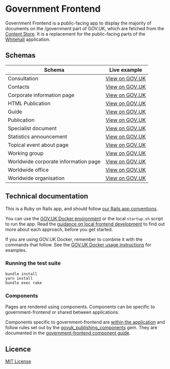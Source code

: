 # Government Frontend

Government Frontend is a public-facing app to display the majority of documents on the /government part of GOV.UK, which are fetched from the [Content Store](https://github.com/alphagov/content-store). It is a replacement for the public-facing parts of the [Whitehall](https://github.com/alphagov/whitehall) application.

## Schemas

| Schema | Live example |
|---|---|
| Consultation | [View on GOV.UK](https://www.gov.uk/government/consultations/soft-drinks-industry-levy) |
| Contacts | [View on GOV.UK](https://www.gov.uk/government/organisations/hm-revenue-customs/contact/alcohol-duties-national-registration-unit) |
| Corporate information page | [View on GOV.UK](https://www.gov.uk/government/organisations/government-digital-service/about) |
| HTML Publication | [View on GOV.UK](https://www.gov.uk/government/publications/budget-2016-documents/budget-2016)|
| Guide | [View on GOV.UK](https://www.gov.uk/log-in-register-hmrc-online-services)|
| Publication | [View on GOV.UK](https://www.gov.uk/government/publications/budget-2016-documents) |
| Specialist document | [View on GOV.UK](https://www.gov.uk/business-finance-support/access-to-finance-advice-north-west-england) |
| Statistics announcement | [View on GOV.UK](https://www.gov.uk/government/statistics/announcements/diagnostic-imaging-dataset-for-september-2015) |
| Topical event about page | [View on GOV.UK](https://www.gov.uk/government/topical-events/2014-overseas-territories-joint-ministerial-council/about) |
| Working group | [View on GOV.UK](https://www.gov.uk/government/groups/abstraction-reform) |
| Worldwide corporate information page | [View on GOV.UK](https://www.gov.uk/world/organisations/british-embassy-madrid/about/complaints-procedure) |
| Worldwide office | [View on GOV.UK](https://www.gov.uk/world/organisations/british-embassy-paris/office/british-embassy) |
| Worldwide organisation | [View on GOV.UK](https://www.gov.uk/world/organisations/british-embassy-madrid) |

## Technical documentation

This is a Ruby on Rails app, and should follow [our Rails app conventions](https://docs.publishing.service.gov.uk/manual/conventions-for-rails-applications.html).

You can use the [GOV.UK Docker environment](https://github.com/alphagov/govuk-docker) or the local `startup.sh` script to run the app. Read the [guidance on local frontend development](https://docs.publishing.service.gov.uk/manual/local-frontend-development.html) to find out more about each approach, before you get started.

If you are using GOV.UK Docker, remember to combine it with the commands that follow. See the [GOV.UK Docker usage instructions](https://github.com/alphagov/govuk-docker#usage) for examples.

### Running the test suite

```
bundle install
yarn install
bundle exec rake
```

### Components

Pages are rendered using components. Components can be specific to government-frontend or shared between applications.

Components specific to government-frontend are [within the application](https://github.com/alphagov/government-frontend/tree/master/app/views/components) and follow rules set out by the [govuk_publishing_components](https://github.com/alphagov/govuk_publishing_components) gem. They are documented in the [government-frontend component guide](https://government-frontend.herokuapp.com/component-guide).

## Licence

[MIT License](LICENCE)
